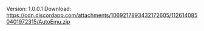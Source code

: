 Version: 1.0.0.1
Download: https://cdn.discordapp.com/attachments/1069217893432172605/1126140850401972315/AutoEmu.zip
